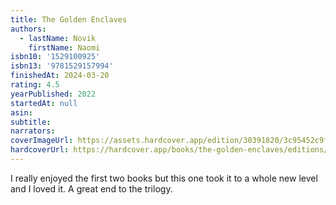 ```yaml
---
title: The Golden Enclaves
authors:
  - lastName: Novik
    firstName: Naomi
isbn10: '1529100925'
isbn13: '9781529157994'
finishedAt: 2024-03-20
rating: 4.5
yearPublished: 2022
startedAt: null
asin:
subtitle:
narrators:
coverImageUrl: https://assets.hardcover.app/edition/30391820/3c95452c9fb481321be195ed313e5ecd0c3599cf.jpeg
hardcoverUrl: https://hardcover.app/books/the-golden-enclaves/editions/30391820
---
```


I really enjoyed the first two books but this one took it to a whole new level and I loved it. A great end to the trilogy.
